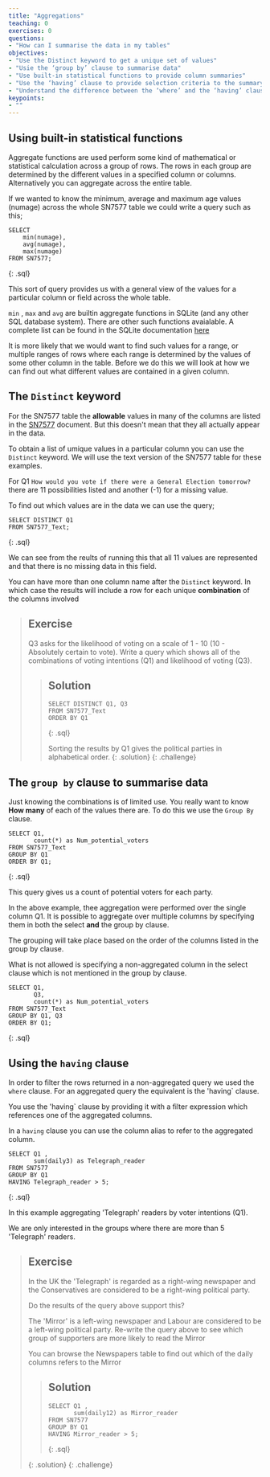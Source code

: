 ```yaml
---
title: "Aggregations"
teaching: 0
exercises: 0
questions:
- "How can I summarise the data in my tables"
objectives:
- "Use the Distinct keyword to get a unique set of values"
- "Usie the ‘group by’ clause to summarise data"
- "Use built-in statistical functions to provide column summaries"
- "Use the ‘having’ clause to provide selection criteria to the summary values"
- "Understand the difference between the ‘where’ and the ‘having’ clauses"
keypoints:
- ""
---
```


## Using built-in statistical functions

Aggregate functions are used perform some kind of mathematical or statistical calculation across a group of rows. The rows in each group are determined by the different values in a specified column or columns.  Alternatively you can aggregate across the entire table.

If we wanted to know the minimum, average and maximum age values (numage) across the whole SN7577 table we could write a query such as this;

~~~ 
SELECT 
    min(numage),
    avg(numage),
    max(numage)
FROM SN7577;
~~~ 
{: .sql}

This sort of query provides us with a general view of the values for a particular column or field across the whole table.
  
`min` , `max` and `avg` are builtin aggregate functions in SQLite (and any other SQL database system). There are other such functions avaialable. A complete list can be found in the SQLite documentation [here](https://sqlite.org/lang_aggfunc.html)  
   
It is more likely that we would want to find such values for a range, or multiple ranges of rows where each range is determined by the values of some other column in the table. Before we do this we will look at how we can find out what different values are contained in a given column.


## The `Distinct` keyword 

For the SN7577 table the **allowable** values in many of the columns are listed in the  [SN7577](../xxx/audit_of_political_engagement_11_ukda_data_dictionary.rtf) document. But this doesn't mean that they all actually appear in the data.

To obtain a list of umique values in a particular column you can use the `Distinct` keyword. We will use the text version of the SN7577 table for these examples. 

For Q1 `How would you vote if there were a General Election tomorrow?` there are 11 possibilities listed and another (-1) for a missing value. 

To find out which values are in the data we can use the query;

~~~ 
SELECT DISTINCT Q1
FROM SN7577_Text;
~~~ 
{: .sql}

We can see from the reults of running this that all 11 values are represented and that there is no missing data in this field.

You can have more than one column name after the `Distinct` keyword. In which case the results will include a row for each unique **combination** of the columns involved

> ## Exercise
>
> Q3 asks for the likelihood of voting on a scale of 1 - 10 (10 - Absolutely certain to vote).
> Write a query which shows all of the combinations of voting intentions (Q1) and likelihood of voting (Q3).
> 
> > ## Solution
> > 
> > ~~~
> > SELECT DISTINCT Q1, Q3
> > FROM SN7577_Text
> > ORDER BY Q1
> > 
> > ~~~
> > {: .sql}
> >
> > Sorting the results by Q1 gives the political parties in alphabetical order.
> {: .solution}
{: .challenge}


## The `group by` clause to summarise data

Just knowing the combinations is of limited use. You really want to know **How many** of each of the values there are. 
To do this we use  the `Group By` clause.

~~~ 
SELECT Q1,
       count(*) as Num_potential_voters
FROM SN7577_Text
GROUP BY Q1
ORDER BY Q1;
~~~ 
{: .sql}

This query gives us a count of potential voters for each party.

In the above example, thee aggregation were performed over the single column Q1. It is possible to aggregate over multiple columns by specifying them in both the select **and** the group by clause. 

The grouping will take place based on the order of the columns listed in the group by clause. 

What is not allowed is specifying a non-aggregated column in the select clause which is not mentioned in the group by clause.

~~~ 
SELECT Q1, 
       Q3,
       count(*) as Num_potential_voters
FROM SN7577_Text
GROUP BY Q1, Q3
ORDER BY Q1;
~~~ 
{: .sql}


## Using the `having` clause 

In order to filter the rows returned in a non-aggregated query we used the `where` clause. For an aggregated query the equivalent is the 'having` clause.

You use the 'having` clause by providing it with a filter expression which references one of the aggregated columns. 

In a `having` clause you can use the column alias to refer to the aggregated column.

~~~ 
SELECT Q1 ,
       sum(daily3) as Telegraph_reader
FROM SN7577 
GROUP BY Q1
HAVING Telegraph_reader > 5;
~~~ 
{: .sql}

In this example aggregating 'Telegraph' readers by voter intentions (Q1).

We are only interested in the groups where there are more than 5 'Telegraph' readers.

> ## Exercise
>
> In the UK the 'Telegraph' is regarded as a right-wing newspaper and the Conservatives are considered to be a right-wing political party.
> 
> Do the results of the query above support this?
>
> The 'Mirror' is a left-wing newspaper and Labour are considered to be a left-wing political party. 
> Re-write the query above to see which group of supporters are more likely to read the Mirror 
> 
> You can browse the Newspapers table to find out which of the daily columns refers to the Mirror
> 
> > ## Solution
> > 
> > ~~~
> > SELECT Q1 ,
> >        sum(daily12) as Mirror_reader
> > FROM SN7577 
> > GROUP BY Q1
> > HAVING Mirror_reader > 5;
> > ~~~
> > {: .sql}
> >
> > 
> {: .solution}
{: .challenge}

 
